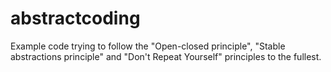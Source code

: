 # abstractcoding
Example code trying to follow the "Open-closed principle", "Stable abstractions principle" and "Don't Repeat Yourself" principles to the fullest.
